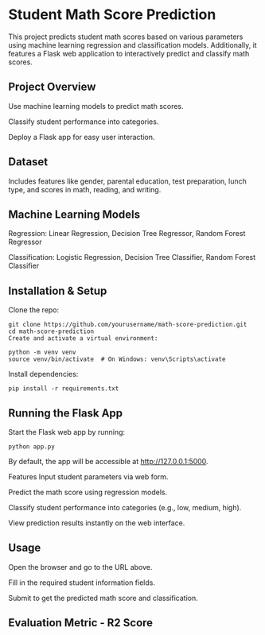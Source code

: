 # Student Math Score Prediction
This project predicts student math scores based on various parameters using machine learning regression and classification models. Additionally, it features a Flask web application to interactively predict and classify math scores.

## Project Overview
Use machine learning models to predict math scores.

Classify student performance into categories.

Deploy a Flask app for easy user interaction.

## Dataset
Includes features like gender, parental education, test preparation, lunch type, and scores in math, reading, and writing.

## Machine Learning Models
Regression: Linear Regression, Decision Tree Regressor, Random Forest Regressor

Classification: Logistic Regression, Decision Tree Classifier, Random Forest Classifier

## Installation & Setup

Clone the repo:
```
git clone https://github.com/yourusername/math-score-prediction.git
cd math-score-prediction
Create and activate a virtual environment:
```
```
python -m venv venv
source venv/bin/activate  # On Windows: venv\Scripts\activate
```

Install dependencies:

```
pip install -r requirements.txt
```

## Running the Flask App
Start the Flask web app by running:
```
python app.py
```
By default, the app will be accessible at http://127.0.0.1:5000.

Features
Input student parameters via web form.

Predict the math score using regression models.

Classify student performance into categories (e.g., low, medium, high).

View prediction results instantly on the web interface.

## Usage
Open the browser and go to the URL above.

Fill in the required student information fields.

Submit to get the predicted math score and classification.

## Evaluation Metric - R2 Score
